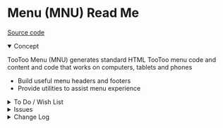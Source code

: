 # Menu (MNU) Read Me


[Source code]( https://github.com/pushme-pullyou/tootoo14/blob/master/js-14-1/mnu-menu/mnu-menu.js )

<details open>

<summary>Concept</summary>

TooToo Menu (MNU) generates standard HTML TooToo menu code and content and code that works on computers, tablets and phones

* Build useful menu headers and footers
* Provide utilities to assist menu experience

</details>

<details>

<summary>To Do / Wish List</summary>



</details>

<details>

<summary>Issues</summary>


</details>

<details>

<summary>Change Log</summary>

### 2019-07-25 ~ Theo

MNU 0.14.06-0mnu

* F: Add MNU.toggleDetailsOpen
* F: Add link to source param in footer
